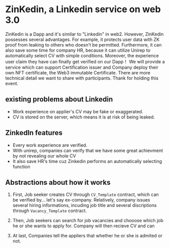 # ZinKedin, a Linkedin service on web 3.0

ZinKedin is a Dapp and it's similar to "Linkedin" in web2. However, ZinKedin possesses several advantages. For example, it protects user data with ZK proof from leaking to others who doesn't be permitted. Furthermore, it can also save some time for company HR, because it can utilize Unirep to automatically select CV with simple conditions.
Moreover, the experience user claim they have can finally get verified on our Dapp！
We will provide a service which can support Certification issuer and Company deploy their own NFT certificate, the Web3 immutable Certificate. There are more technical detail we want to share with participants. Thank for holding this event.

## existing problems about Linkedin
* Work experience on applier's CV may be fake or exaggerated.
* CV is stored on the server, which means it is at risk of being leaked.

## ZinkedIn features
* Every work experience are verified.
* With unirep, companies can verify that we have some great achievment by not revealing our whole CV
* It also save HR's time cuz Zinkedin performs an automatically selecting function

## Abstractions about how it works

1. First, Job seeker creates CV through `CV_Template` contract, which can be verified by... let's say ex-company. Relatively, company issues several hiring informations, incuding job title and several discriptions through `Vacancy_Template` contract.

2. Then, Job seekers can search for job vacancies and chooose which job he or she wants to apply for. Company will then recieve CV and can

3. At last, Companies tell the appliers that whether he or she is admited or not.
